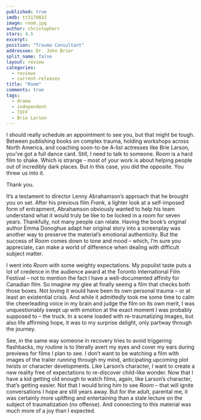 ```yaml
---
published: true
imdb: tt3170832
image: room.jpg
author: christopherr
stars: 4.5
excerpt: 
position: "Trauma Consultant"
addressee: Dr. John Brier
split_name: false
layout: review
categories: 
  - reviews
  - current-releases
title: "Room"
comments: true
tags: 
  - drama
  - independent
  - TIFF
  - Brie Larson
---
```

I should really schedule an appointment to see you, but that might be tough. Between publishing books on complex trauma, holding workshops across North America, and coaching soon-to-be A-list actresses like Brie Larson, you’ve got a full dance card. Still, I need to talk to someone.  _Room_ is a hard film to shake. Which is strange - most of your work is about helping people out of incredibly dark places. But in this case, you did the opposite. You threw us into it.

Thank you.

It’s a testament to director Lenny Abrahamson’s approach that he brought you on set. After his previous film _Frank_, a lighter look at a self-imposed form of entrapment, Abrahamson obviously wanted to help his team understand what it would truly be like to be locked in a room for seven years. Thankfully, not many people can relate. Having the book’s original author Emma Donoghue adapt her original story into a screenplay was another way to preserve the material’s emotional authenticity. But the success of _Room_ comes down to tone and mood – which, I’m sure you appreciate, can make a world of difference when dealing with difficult subject matter.

I went into _Room_ with some weighty expectations. My populist taste puts a lot of credence in the audience award at the Toronto International Film Festival – not to mention the fact I have a well-documented affinity for Canadian film. So imagine my glee at finally seeing a film that checks both those boxes. Not loving it would have been its own personal trauma – or at least an existential crisis. And while it admittedly took me some time to calm the cheerleading voice in my brain and judge the film on its own merit, I was unquestionably swept up with emotion at the exact moment I was probably supposed to – the truck.  In a scene loaded with re-traumatizing images, but also life affirming hope, it was to my surprise delight, only partway through the journey.

See, in the same way someone in recovery tries to avoid triggering flashbacks, my routine is to literally avert my eyes and cover my ears during previews for films I plan to see. I don’t want to be watching a film with images of the trailer running through my mind, anticipating upcoming plot twists or character developments. Like Larson’s character, I want to create a new reality free of expectations to re-discover child-like wonder. Now that I have a kid getting old enough to watch films, again, like Larson’s character, that’s getting easier. Not that I would bring him to see _Room_ – that will ignite conversations I hope are still years away. But for the adult, parental me, it was certainly more uplifting and entertaining than a stale lecture on the subject of traumatization (no offense). And connecting to this material was much more of a joy than I expected.